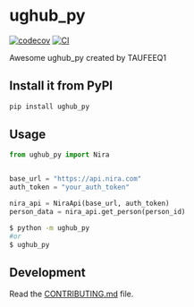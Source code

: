 
# ughub_py

[![codecov](https://codecov.io/gh/TAUFEEQ1/ughub-py/branch/main/graph/badge.svg?token=ughub-py_token_here)](https://codecov.io/gh/TAUFEEQ1/ughub-py)
[![CI](https://github.com/TAUFEEQ1/ughub-py/actions/workflows/main.yml/badge.svg)](https://github.com/TAUFEEQ1/ughub-py/actions/workflows/main.yml)

Awesome ughub_py created by TAUFEEQ1

## Install it from PyPI

```bash
pip install ughub_py
```

## Usage

```py
from ughub_py import Nira


base_url = "https://api.nira.com"
auth_token = "your_auth_token"

nira_api = NiraApi(base_url, auth_token)
person_data = nira_api.get_person(person_id)

```

```bash
$ python -m ughub_py
#or
$ ughub_py
```

## Development

Read the [CONTRIBUTING.md](CONTRIBUTING.md) file.

